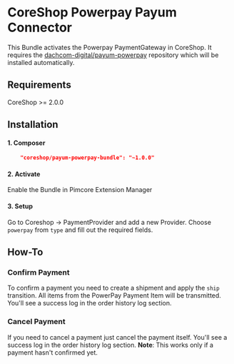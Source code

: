 # CoreShop Powerpay Payum Connector
This Bundle activates the Powerpay PaymentGateway in CoreShop.
It requires the [dachcom-digital/payum-powerpay](https://github.com/dachcom-digital/payum-powerpay) repository which will be installed automatically.

## Requirements
CoreShop >= 2.0.0

## Installation

#### 1. Composer

```json
    "coreshop/payum-powerpay-bundle": "~1.0.0"
```

#### 2. Activate
Enable the Bundle in Pimcore Extension Manager

#### 3. Setup
Go to Coreshop -> PaymentProvider and add a new Provider. Choose `powerpay` from `type` and fill out the required fields.

## How-To

### Confirm Payment
To confirm a payment you need to create a shipment and apply the `ship` transition.
All items from the PowerPay Payment Item will be transmitted.
You'll see a success log in the order history log section.

### Cancel Payment
If you need to cancel a payment just cancel the payment itself.
You'll see a success log in the order history log section.
**Note**: This works only if a payment hasn't confirmed yet.

